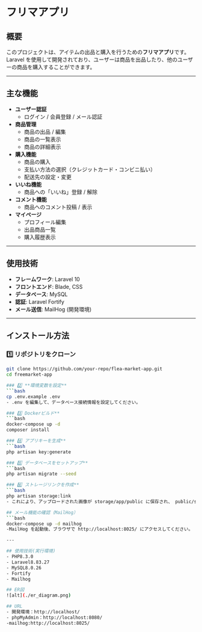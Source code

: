# フリマアプリ

## 概要
このプロジェクトは、アイテムの出品と購入を行うための**フリマアプリ**です。  
Laravel を使用して開発されており、ユーザーは商品を出品したり、他のユーザーの商品を購入することができます。

---

## 主な機能
- **ユーザー認証**
  - ログイン / 会員登録 / メール認証
- **商品管理**
  - 商品の出品 / 編集
  - 商品の一覧表示
  - 商品の詳細表示
- **購入機能**
  - 商品の購入
  - 支払い方法の選択（クレジットカード・コンビニ払い）
  - 配送先の設定・変更
- **いいね機能**
  - 商品への「いいね」登録 / 解除
- **コメント機能**
  - 商品へのコメント投稿 / 表示
- **マイページ**
  - プロフィール編集
  - 出品商品一覧
  - 購入履歴表示

---

## 使用技術
- **フレームワーク**: Laravel 10
- **フロントエンド**: Blade, CSS
- **データベース**: MySQL
- **認証**: Laravel Fortify
- **メール送信**: MailHog (開発環境)
---

## インストール方法
### 1️⃣ **リポジトリをクローン**
```bash
git clone https://github.com/your-repo/flea-market-app.git
cd freemarket-app

### 2️⃣ **環境変数を設定**
```bash
cp .env.example .env
- .env を編集して、データベース接続情報を設定してください。

### 3️⃣ Dockerビルド**
```bash
docker-compose up -d
composer install

### 4️⃣ アプリキーを生成**
```bash
php artisan key:generate

### 5️⃣ データベースをセットアップ**
```bash
php artisan migrate --seed

### 6️⃣ ストレージリンクを作成**
```bash
php artisan storage:link
- これにより、アップロードされた画像が storage/app/public に保存され、 public/storage から参照できるようになります。

## メール機能の確認（MailHog）
```bash
docker-compose up -d mailhog
-MailHog を起動後、ブラウザで http://localhost:8025/ にアクセスしてください。

---

## 使用技術(実行環境)
- PHP8.3.0
- Laravel8.83.27
- MySQL8.0.26
- Fortify
- Mailhog

## ER図
![alt](./er_diagram.png)

## URL
- 開発環境：http://localhost/
- phpMyAdmin：http://localhost:8080/
-mailhog:http://localhost:8025/